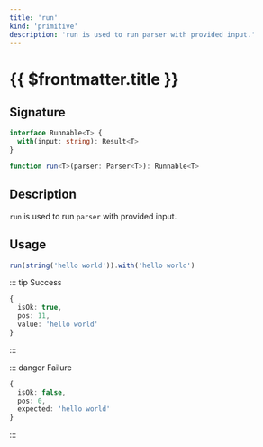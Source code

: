 ```yaml
---
title: 'run'
kind: 'primitive'
description: 'run is used to run parser with provided input.'
---
```


# {{ $frontmatter.title }} <Primitive />

## Signature

```ts
interface Runnable<T> {
  with(input: string): Result<T>
}

function run<T>(parser: Parser<T>): Runnable<T>
```

## Description

`run` is used to run `parser` with provided input.

## Usage

```ts
run(string('hello world')).with('hello world')
```

::: tip Success
```ts
{
  isOk: true,
  pos: 11,
  value: 'hello world'
}
```
:::

::: danger Failure
```ts
{
  isOk: false,
  pos: 0,
  expected: 'hello world'
}
```
:::
